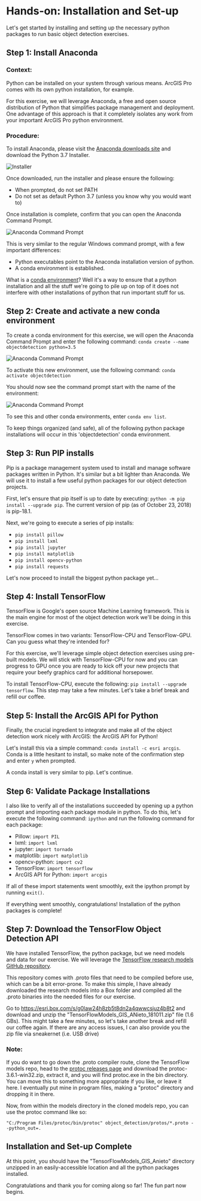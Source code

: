 # Hands-on: Installation and Set-up

Let's get started by installing and setting up the necessary python packages to run basic object detection exercises. 

## Step 1: Install Anaconda

### Context: 

Python can be installed on your system through various means. ArcGIS Pro comes with its own python installation, for example. 

For this exercise, we will leverage Anaconda, a free and open source distribution of Python that simplifies package management and deployment. One advantage of this approach is that it completely isolates any work from your important ArcGIS Pro python environment. 

### Procedure:

To install Anaconda, please visit the [Anaconda downloads site](https://www.anaconda.com/download/) and download the Python 3.7 Installer.

![Installer](https://github.com/Qberto/cv-objectdetection-workshop-2018/blob/master/media/Capture1.PNG) 

Once downloaded, run the installer and please ensure the following:

- When prompted, do not set PATH
- Do not set as default Python 3.7 (unless you know why you would want to)

Once installation is complete, confirm that you can open the Anaconda Command Prompt. 

![Anaconda Command Prompt](https://github.com/Qberto/cv-objectdetection-workshop-2018/blob/master/media/Capture2.PNG) 

This is very similar to the regular Windows command prompt, with a few important differences:

- Python executables point to the Anaconda installation version of python.
- A conda environment is established. 

What is a [conda environment](https://conda.io/docs/user-guide/concepts.html#conda-environments)? Well it's a way to ensure that a python installation and all the stuff we're going to pile up on top of it does not interfere with other installations of python that run important stuff for us. 

## Step 2: Create and activate a new conda environment

To create a conda environment for this exercise, we will open the Anaconda Command Prompt and enter the following command: `conda create --name objectdetection python=3.5`

![Anaconda Command Prompt](https://github.com/Qberto/cv-objectdetection-workshop-2018/blob/master/media/Capture4.PNG) 

To activate this new environment, use the following command: `conda activate objectdetection`

You should now see the command prompt start with the name of the environment:

![Anaconda Command Prompt](https://github.com/Qberto/cv-objectdetection-workshop-2018/blob/master/media/Capture3.PNG) 

To see this and other conda environments, enter `conda env list`.

To keep things organized (and safe), all of the following python package installations will occur in this 'objectdetection' conda environment. 

## Step 3: Run PIP installs

Pip is a package management system used to install and manage software packages written in Python. It's similar but a bit lighter than Anaconda. We will use it to install a few useful python packages for our object detection projects. 

First, let's ensure that pip itself is up to date by executing: `python -m pip install --upgrade pip`. The current version of pip (as of October 23, 2018) is pip-18.1. 

Next, we're going to execute a series of pip installs:

- `pip install pillow`
- `pip install lxml`
- `pip install jupyter`
- `pip install matplotlib`
- `pip install opencv-python`
- `pip install requests`

 Let's now proceed to install the biggest python package yet...

## Step 4: Install TensorFlow

TensorFlow is Google's open source Machine Learning framework. This is the main engine for most of the object detection work we'll be doing in this exercise. 

TensorFlow comes in two variants: TensorFlow-CPU and TensorFlow-GPU. Can you guess what they're intended for? 

For this exercise, we'll leverage simple object detection exercises using pre-built models. We will stick with TensorFlow-CPU for now and you can progress to GPU once you are ready to kick off your new projects that require your beefy graphics card for additional horsepower. 

To install TensorFlow-CPU, execute the following: `pip install --upgrade tensorflow`. This step may take a few minutes. Let's take a brief break and refill our coffee. 

## Step 5: Install the ArcGIS API for Python

Finally, the crucial ingredient to integrate and make all of the object detection work nicely with ArcGIS: the ArcGIS API for Python!

Let's install this via a simple command: `conda install -c esri arcgis`. Conda is a little hesitant to install, so make note of the confirmation step and enter `y` when prompted. 

A conda install is very similar to pip. Let's continue. 


## Step 6: Validate Package Installations

I also like to verify all of the installations succeeded by opening up a python prompt and importing each package module in python. To do this, let's execute the following command: `ipython` and run the following command for each package:

- Pillow: `import PIL`
- lxml: `import lxml`
- jupyter: `import tornado`
- matplotlib: `import matplotlib`
- opencv-python: `import cv2`
- TensorFlow: `import tensorflow`
- ArcGIS API for Python: `import arcgis`

If all of these import statements went smoothly, exit the ipython prompt by running `exit()`. 

If everything went smoothly, congratulations! Installation of the python packages is complete!

## Step 7: Download the TensorFlow Object Detection API

We have installed TensorFlow, the python package, but we need models and data for our exercise. We will leverage the [TensorFlow research models GitHub repository](https://github.com/tensorflow/models). 

This repository comes with .proto files that need to be compiled before use, which can be a bit error-prone. To make this simple, I have already downloaded the research models into a Box folder and compiled all the .proto binaries into the needed files for our exercise. 

Go to https://esri.box.com/s/g0law24h8zb5t8dn2a4qwwcsjuz4b8t2 and download and unzip the "TensorFlowModels_GIS_ANieto_181011.zip" file (1.6 GBs). This might take a few minutes, so let's take another break and refill our coffee again. If there are any access issues, I can also provide you the zip file via sneakernet (i.e. USB drive)

### Note: 
If you do want to go down the .proto compiler route, clone the TensorFlow models repo, head to the [protoc releases page](https://github.com/protocolbuffers/protobuf/releases) and download the protoc-3.6.1-win32.zip, extract it, and you will find protoc.exe in the bin directory. You can move this to something more appropriate if you like, or leave it here. I eventually put mine in program files, making a "protoc" directory and dropping it in there.

Now, from within the models directory in the cloned models repo, you can use the protoc command like so:

`"C:/Program Files/protoc/bin/protoc" object_detection/protos/*.proto --python_out=.`


## Installation and Set-up Complete

At this point, you should have the "TensorFlowModels_GIS_Anieto" directory unzipped in an easily-accessible location and all the python packages installed. 

Congratulations and thank you for coming along so far! The fun part now begins. 
